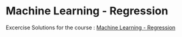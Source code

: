 Machine Learning - Regression
==================================

Excercise Solutions for the course : [Machine Learning - Regression](https://www.coursera.org/learn/ml-regression)
